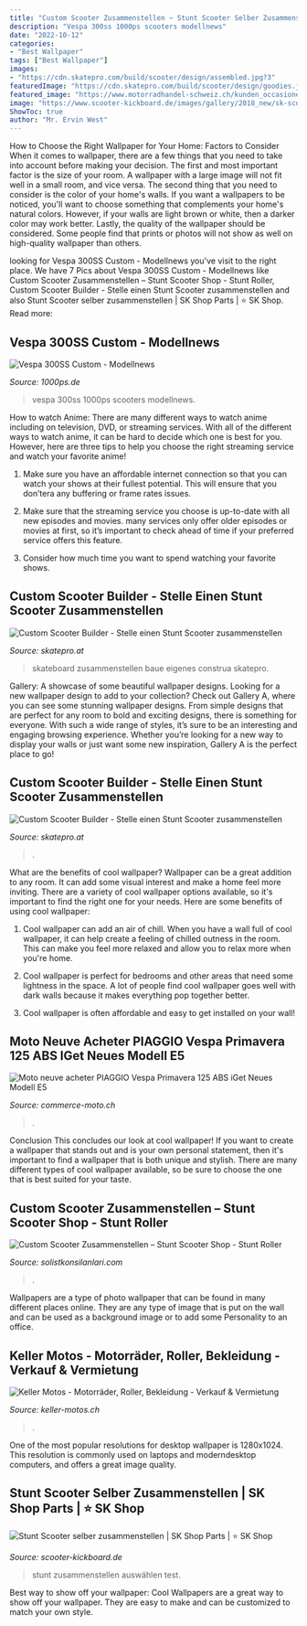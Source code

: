```yaml
---
title: "Custom Scooter Zusammenstellen ~ Stunt Scooter Selber Zusammenstellen"
description: "Vespa 300ss 1000ps scooters modellnews"
date: "2022-10-12"
categories:
- "Best Wallpaper"
tags: ["Best Wallpaper"]
images:
- "https://cdn.skatepro.com/build/scooter/design/assembled.jpg?3"
featuredImage: "https://cdn.skatepro.com/build/scooter/design/goodies.jpg?4"
featured_image: "https://www.motorradhandel-schweiz.ch/kunden_occasionen/3698/J579609-PIAGGIO-Vespa-Primavera-125-ABS-iGet.jpg"
image: "https://www.scooter-kickboard.de/images/gallery/2018_new/sk-scooter-zusammenstellen.png"
ShowToc: true
author: "Mr. Ervin West"
---
```



How to Choose the Right Wallpaper for Your Home: Factors to Consider
When it comes to wallpaper, there are a few things that you need to take into account before making your decision. The first and most important factor is the size of your room. A wallpaper with a large image will not fit well in a small room, and vice versa. 
The second thing that you need to consider is the color of your home's walls. If you want a wallpapers to be noticed, you'll want to choose something that complements your home's natural colors. However, if your walls are light brown or white, then a darker color may work better. 
Lastly, the quality of the wallpaper should be considered. Some people find that prints or photos will not show as well on high-quality wallpaper than others.

	

		
looking for Vespa 300SS Custom - Modellnews you've visit to the right place. We have 7 Pics about Vespa 300SS Custom - Modellnews like Custom Scooter Zusammenstellen – Stunt Scooter Shop - Stunt Roller, Custom Scooter Builder - Stelle einen Stunt Scooter zusammenstellen and also Stunt Scooter selber zusammenstellen | SK Shop Parts | ⭐️ SK Shop. Read more:
		
    
## Vespa 300SS Custom - Modellnews

<img loading=lazy src="http://images.1000ps.net/b-f_W2359005-vespa-300ss-custom-635464550967041796.jpg" onerror="this.onerror=null;this.src='https://tse4.mm.bing.net/th?id=OIP.LPhI5vriMoT8tfuYn1lqtQHaFg&amp;pid=15.1';" alt="Vespa 300SS Custom - Modellnews">

_Source: 1000ps.de_

>vespa 300ss 1000ps scooters modellnews. 

	

How to watch Anime: There are many different ways to watch anime including on television, DVD, or streaming services.
With all of the different ways to watch anime, it can be hard to decide which one is best for you. However, here are three tips to help you choose the right streaming service and watch your favorite anime!
1. Make sure you have an affordable internet connection so that you can watch your shows at their fullest potential. This will ensure that you don’tera any buffering or frame rates issues.

2. Make sure that the streaming service you choose is up-to-date with all new episodes and movies. many services only offer older episodes or movies at first, so it’s important to check ahead of time if your preferred service offers this feature.

3. Consider how much time you want to spend watching your favorite shows.

    
## Custom Scooter Builder - Stelle Einen Stunt Scooter Zusammenstellen

<img loading=lazy src="https://cdn.skatepro.com/build/scooter/design/assembled.jpg?3" onerror="this.onerror=null;this.src='https://tse3.mm.bing.net/th?id=OIP.-wib_aos9OZGoSMmdd6jTgAAAA&amp;pid=15.1';" alt="Custom Scooter Builder - Stelle einen Stunt Scooter zusammenstellen">

_Source: skatepro.at_

>skateboard zusammenstellen baue eigenes construa skatepro. 

	

Gallery: A showcase of some beautiful wallpaper designs.
Looking for a new wallpaper design to add to your collection? Check out Gallery A, where you can see some stunning wallpaper designs. From simple designs that are perfect for any room to bold and exciting designs, there is something for everyone. With such a wide range of styles, it’s sure to be an interesting and engaging browsing experience. Whether you’re looking for a new way to display your walls or just want some new inspiration, Gallery A is the perfect place to go!





	
	
    
## Custom Scooter Builder - Stelle Einen Stunt Scooter Zusammenstellen

<img loading=lazy src="https://cdn.skatepro.com/build/scooter/design/goodies.jpg?4" onerror="this.onerror=null;this.src='https://tse4.mm.bing.net/th?id=OIP.G7d2ICX0UdJ2Yz3Bk5T6RwHaDY&amp;pid=15.1';" alt="Custom Scooter Builder - Stelle einen Stunt Scooter zusammenstellen">

_Source: skatepro.at_

>. 

	

What are the benefits of cool wallpaper?
Wallpaper can be a great addition to any room. It can add some visual interest and make a home feel more inviting. There are a variety of cool wallpaper options available, so it's important to find the right one for your needs. Here are some benefits of using cool wallpaper: 
1. Cool wallpaper can add an air of chill. When you have a wall full of cool wallpaper, it can help create a feeling of chilled outness in the room. This can make you feel more relaxed and allow you to relax more when you're home. 

2. Cool wallpaper is perfect for bedrooms and other areas that need some lightness in the space. A lot of people find cool wallpaper goes well with dark walls because it makes everything pop together better. 

3. Cool wallpaper is often affordable and easy to get installed on your wall!

    
## Moto Neuve Acheter PIAGGIO Vespa Primavera 125 ABS IGet Neues Modell E5

<img loading=lazy src="https://www.motorradhandel-schweiz.ch/kunden_occasionen/3698/J579609-PIAGGIO-Vespa-Primavera-125-ABS-iGet.jpg" onerror="this.onerror=null;this.src='https://tse3.mm.bing.net/th?id=OIP.MpcnH7aypMDs-A4Y0lqkQAHaE8&amp;pid=15.1';" alt="Moto neuve acheter PIAGGIO Vespa Primavera 125 ABS iGet Neues Modell E5">

_Source: commerce-moto.ch_

>. 

	

Conclusion
This concludes our look at cool wallpaper! If you want to create a wallpaper that stands out and is your own personal statement, then it's important to find a wallpaper that is both unique and stylish. There are many different types of cool wallpaper available, so be sure to choose the one that is best suited for your taste.

    
## Custom Scooter Zusammenstellen – Stunt Scooter Shop - Stunt Roller

<img loading=lazy src="https://images-eu.ssl-images-amazon.com/images/I/41mo3fUuzHL._AC_UL246_SR190,246_.jpg" onerror="this.onerror=null;this.src='https://tse4.mm.bing.net/th?id=OIP.gKA8ChpvPZmRnXWOMBWBKgAAAA&amp;pid=15.1';" alt="Custom Scooter Zusammenstellen – Stunt Scooter Shop - Stunt Roller">

_Source: solistkonsilanlari.com_

>. 

	



Wallpapers are a type of photo wallpaper that can be found in many different places online. They are any type of image that is put on the wall and can be used as a background image or to add some Personality to an office.

    
## Keller Motos - Motorräder, Roller, Bekleidung - Verkauf &amp; Vermietung

<img loading=lazy src="https://keller-motos.ch/wp-content/uploads/2021/03/Aprilia-SX125.jpg" onerror="this.onerror=null;this.src='https://tse2.mm.bing.net/th?id=OIP.ZazYaj34FvLJBta_pXDVKwHaD_&amp;pid=15.1';" alt="Keller Motos - Motorräder, Roller, Bekleidung - Verkauf &amp; Vermietung">

_Source: keller-motos.ch_

>. 

	

One of the most popular resolutions for desktop wallpaper is 1280x1024. This resolution is commonly used on laptops and moderndesktop computers, and offers a great image quality.

    
## Stunt Scooter Selber Zusammenstellen | SK Shop Parts | ⭐️ SK Shop

<img loading=lazy src="https://www.scooter-kickboard.de/images/gallery/2018_new/sk-scooter-zusammenstellen.png" onerror="this.onerror=null;this.src='https://tse2.mm.bing.net/th?id=OIP.HF17JUtW54czXd6yMUrFSQAAAA&amp;pid=15.1';" alt="Stunt Scooter selber zusammenstellen | SK Shop Parts | ⭐️ SK Shop">

_Source: scooter-kickboard.de_

>stunt zusammenstellen auswählen test. 

	

Best way to show off your wallpaper:
Cool Wallpapers are a great way to show off your wallpaper. They are easy to make and can be customized to match your own style.

